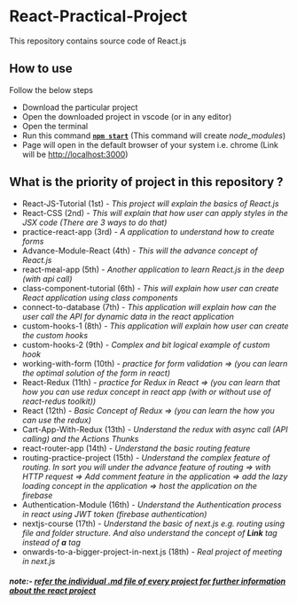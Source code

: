 # React-Practical-Project
This repository contains source code of React.js 

## How to use 
Follow the below steps 
- Download the particular project 
- Open the downloaded project in vscode (or in any editor)
- Open the terminal 
- Run this command **<ins>`npm start`</ins>** (This command will create *node_modules*)
- Page will open in the default browser of your system i.e. chrome (Link will be [http://localhost:3000](http://localhost:3000))
    
## What is the priority of project in this repository ?
- React-JS-Tutorial (1st) - *This project will explain the basics of React.js*
- React-CSS (2nd) - *This will explain that how user can apply styles in the JSX code (There are 3 ways to do that)*
- practice-react-app (3rd) - *A application to understand how to create forms*
- Advance-Module-React (4th) - *This will the advance concept of React.js*
- react-meal-app (5th) - *Another application to learn React.js in the deep (with api call)*
- class-component-tutorial (6th) - *This will explain how user can create React application using class components*
- connect-to-database (7th) - *This application will explain how can the user call the API for dynamic data in the react application*
- custom-hooks-1 (8th) - *This application will explain how user can create the custom hooks*
- custom-hooks-2 (9th) - *Complex and bit logical example of custom hook*
- working-with-form (10th) - *practice for form validation => (you can learn the optimal solution of the form in react)*
- React-Redux (11th) - *practice for Redux in React => (you can learn that how you can use redux concept in react app (with or without use of react-redus toolkit))*
- React (12th) - *Basic Concept of Redux => (you can learn the how you can use the redux)*
- Cart-App-With-Redux (13th) - *Understand the redux with async call (API calling) and the Actions Thunks*
- react-router-app (14th) - *Understand the basic routing feature*
- routing-practice-project (15th) - *Understand the complex feature of routing. In sort you will under the advance feature of routing => with HTTP request => Add comment feature in the application => add the lazy loading concept in the application => host the application on the firebase* 
- Authentication-Module (16th) - *Understand the Authentication process in react using JWT token (firebase authentication)*
- nextjs-course (17th) - *Understand the basic of next.js e.g. routing using file and folder structure. And also understand the concept of **Link** tag instead of **a** tag*
- onwards-to-a-bigger-project-in-next.js (18th) - *Real project of meeting in next.js*

##### note:- <ins>refer the individual .md file of every project for further information about the react project</ins>







